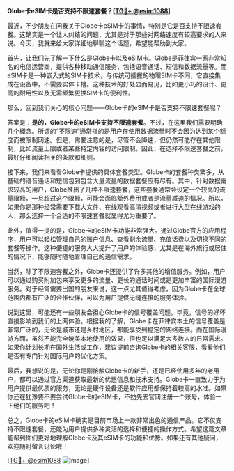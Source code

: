 **Globe卡eSIM卡是否支持不限速套餐？[[TG💪+ @esim1088](https://t.me/s/esim1088)]**

最近，不少朋友在问我关于Globe卡eSIM卡的事情，特别是它是否支持不限速套餐。这确实是一个让人纠结的问题，尤其是对于那些对网络速度有较高要求的人来说。今天，我就来给大家详细地聊聊这个话题，希望能帮助到大家。

首先，让我们先了解一下什么是Globe卡以及eSIM卡。Globe是菲律宾一家非常知名的电信运营商，提供各种移动通信服务，包括语音通话、短信和数据流量等。而eSIM卡是一种嵌入式的SIM卡技术，与传统可插拔的物理SIM卡不同，它直接集成在设备中，不需要实体卡槽。这种技术的好处显而易见，比如更小巧的设计、更高的耐用性以及无需频繁更换SIM卡的便利性。

那么，回到我们关心的核心问题——Globe卡的eSIM卡是否支持不限速套餐呢？

答案是：**是的，Globe卡的eSIM卡支持不限速套餐**。不过，在这里我们需要明确几个概念。所谓的“不限速”通常指的是用户在使用数据流量时不会因为达到某个额度而被限制网速。但是，需要注意的是，尽管不会降速，但仍然可能存在其他限制，比如流量上限或者某些特定内容的访问限制。因此，在选择不限速套餐之前，最好仔细阅读相关的条款和细则。

接下来，我们来看看Globe卡提供的具体套餐类型。Globe卡的套餐种类繁多，从基础的语音通话和短信包到包含大量流量的数据套餐应有尽有。其中，针对数据需求较高的用户，Globe推出了几种不限速套餐，这些套餐通常会设定一个较高的流量限额，一旦超过这个限额，可能会面临额外费用或者是流量减速的情况。所以，如果你是那种经常需要下载大文件、在线观看高清视频或者进行大型在线游戏的人，那么选择一个合适的不限速套餐就显得尤为重要了。

此外，值得一提的是，Globe卡的eSIM卡功能非常强大。通过Globe官方的应用程序，用户可以轻松管理自己的账户信息、查看剩余流量、充值话费以及切换不同的套餐等操作。这种便捷的服务大大提升了用户的体验感，尤其是在海外旅行或居住的情况下，能够随时随地管理自己的通信需求。

当然，除了不限速套餐之外，Globe卡还提供了许多其他的增值服务。例如，用户可以通过购买附加包来享受更多的流量、更长的通话时间或是更加丰富的国际漫游服务。对于经常需要出国的朋友来说，这一点尤其值得考虑，因为Globe卡在全球范围内都有广泛的合作伙伴，可以为用户提供无缝连接的服务体验。

说到这里，可能还有一些朋友会担心Globe卡的信号覆盖问题。毕竟，信号的好坏直接影响到我们的上网体验。根据我的了解，Globe卡在菲律宾本土的信号覆盖是非常广泛的，无论是城市还是乡村地区，都能享受到稳定的网络连接。而在国际漫游方面，虽然不能完全媲美本地使用的效果，但也足以满足大多数人的日常需求。如果你计划长期在国外生活或工作，建议提前咨询Globe卡的相关客服，看看他们是否有专门针对国际用户的优化方案。

最后，我想说的是，无论你是刚接触Globe卡的新手，还是已经使用多年的老用户，都可以通过官方渠道获取最新的优惠信息和技术支持。Globe卡一直致力于为用户提供最优质的服务，无论是硬件设备还是软件应用都保持着较高的水准。如果你还在犹豫要不要尝试Globe卡的eSIM卡，不妨先去官网注册一个账号，体验一下他们的服务吧！

总之，Globe卡的eSIM卡确实是目前市场上一款非常出色的通信产品。它不仅支持不限速套餐，还能为用户提供多种灵活的选择和便捷的操作方式。希望这篇文章能帮到你们更好地理解Globe卡及其eSIM卡的功能和优势。如果还有其他疑问，欢迎随时留言讨论哦！

[[TG💪+ @esim1088](https://t.me/s/esim1088) ![Image](https://i.postimg.cc/4NQfJmqS/Snipaste-2025-05-13-00-14-12.png)]
